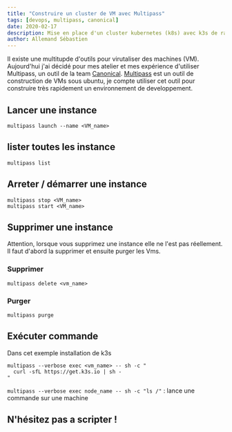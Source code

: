 ```yaml
---
title: "Construire un cluster de VM avec Multipass"
tags: [devops, multipass, canonical]
date: 2020-02-17
description: Mise en place d'un cluster kubernetes (k8s) avec k3s de rancher et multipass de canonical
author: Allemand Sébastien
---
```


Il existe une multitupde d'outils pour virutaliser des machines (VM). Aujourd'hui j'ai décidé pour mes atelier et mes expérience d'utiliser Multipass, un outil de la team [Canonical](https://multipass.run/).
[Multipass](https://multipass.run/docs) est un outil de construction de VMs sous ubuntu, je compte utiliser cet outil pour construire très rapidement un environnement de developpement.

## Lancer une instance
```
multipass launch --name <VM_name>
```

## lister toutes les instance
```
multipass list
```

## Arreter / démarrer une instance
```
multipass stop <VM_name>
multipass start <VM_name>
```

## Supprimer une instance
Attention, lorsque vous supprimez une instance elle ne l'est pas réellement.
Il faut d'abord la supprimer et ensuite purger les Vms.

### Supprimer
```
multipass delete <vm_name>
```
### Purger
```
multipass purge
```

## Exécuter commande

Dans cet exemple installation de k3s
```
multipass --verbose exec <vm_name> -- sh -c "
  curl -sfL https://get.k3s.io | sh -
"
```

`multipass --verbose exec node_name -- sh -c "ls /"` : lance une commande sur une machine

## N'hésitez pas a scripter !
